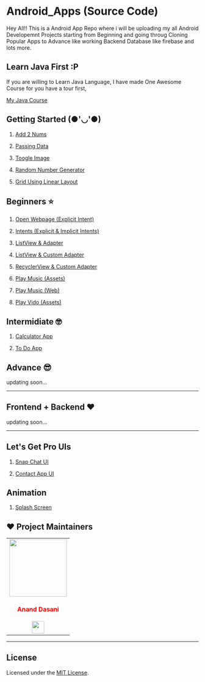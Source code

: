 # Android_Apps (Source Code)

Hey All!!
This is a Android App Repo where i will be uploading my all Android Developemnt Projects starting from Beginning and going throug Cloning Popular Apps to Advance like working Backend Database like firebase and lots more.

## Learn Java First :P

If you are willing to Learn Java Language, I have made One Awesome Course for you have a tour first,

[My Java Course](https://github.com/ananddasani/Java-Practice-Course)


## Getting Started (●'◡'●)

1. [Add 2 Nums](https://github.com/ananddasani/Android_Add_2_Nums)

1. [Passing Data](https://github.com/ananddasani/Android_Passing_Data)

1. [Toogle Image](https://github.com/ananddasani/Android_Toogle_Image)

1. [Random Number Generator](https://github.com/ananddasani/Android_Random_Number_Generator_App)

1. [Grid Using Linear Layout](https://github.com/ananddasani/Android_Grid_By_Linear_Layout)


## Beginners ⭐

1. [Open Webpage (Explicit Intent)](https://github.com/ananddasani/Android_Common_Intents)

1. [Intents (Explicit & Implicit Intents)](https://github.com/ananddasani/Android_Intent_Practice)

1. [ListView & Adapter](https://github.com/ananddasani/Android_ListView)

1. [ListView & Custom Adapter](https://github.com/ananddasani/Android_Custom_Adapter)

1. [RecyclerView & Custom Adapter](https://github.com/ananddasani/Android_RecyclerView)

1. [Play Music (Assets)](https://github.com/ananddasani/Android_MediaPlayer_Assets)

1. [Play Music (Web)](https://github.com/ananddasani/Android_MediaPlayer_Web)

1. [Play Vido (Assets)](https://github.com/ananddasani/Android_VideoPlayer_Assets)

## Intermidiate 🤓

1. [Calculator App](https://github.com/ananddasani/Android_Calculator_App)

1. [To Do App](https://github.com/ananddasani/Android_ToDo_App)


## Advance 😎

updating soon...


---

## Frontend + Backend ❤️

updating soon...

---

## Let's Get Pro UIs

1. [Snap Chat UI](https://github.com/ananddasani/Android_Snapchat_Login_UI)

1. [Contact App UI](https://github.com/ananddasani/Android_Contact_App_UI)

## Animation

1. [Splash Screen](https://github.com/ananddasani/Android_Splash_Screen)

## ❤️ Project Maintainers
<table>
<tr>
<td align="center"><a href="https://github.com/ananddasani"><img src="https://avatars.githubusercontent.com/u/74413402?s=400&u=f0e841bfa3bad7e069702458b4f860550545b0ac&v=4" width=150px height=150px /></a></br> <h4 style="color:red;">Anand Dasani</h4>
<a href="https://www.linkedin.com/in/anand-dasani-b72954202/"><img src="https://mpng.subpng.com/20180324/vhe/kisspng-linkedin-computer-icons-logo-social-networking-ser-facebook-5ab6ebfe5f5397.2333748215219374063905.jpg" width="32px" height="32px"></a></td>

</tr>
</table>

---

## License

Licensed under the [MIT License](https://github.com/ananddasani/Flutter_Apps/blob/main/LICENSE).

